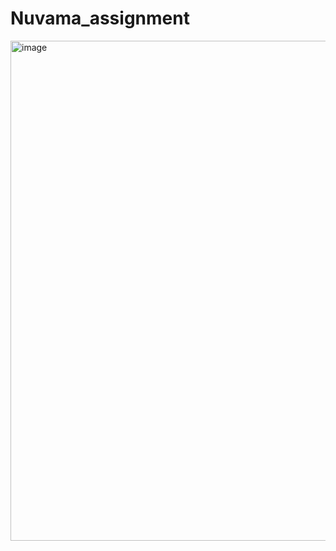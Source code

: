 # Nuvama_assignment
<img width="1000" height="800" alt="image" src="https://github.com/user-attachments/assets/0c5b27f0-d815-47a5-8823-359a2c0bc37d" />

